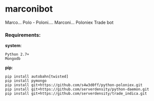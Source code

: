 # marconibot
Marco... Polo - Poloni.... Marconi... Poloniex Trade bot

### Requirements:
__system__:
```
Python 2.7+
Mongodb
```
__pip__:
```
pip install autobahn[twisted]
pip install pymongo
pip install git+https://github.com/s4w3d0ff/python-poloniex.git
pip install git+https://github.com/serverdensity/python-daemon.git
pip install git+https://github.com/serverdensity/trade_indica.git
````

